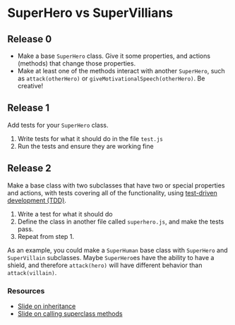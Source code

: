 # SuperHero vs SuperVillians

## Release 0

- Make a base `SuperHero` class. Give it some properties, and actions (methods) that change those properties.
- Make at least one of the methods interact with another `SuperHero`, such as `attack(otherHero)` or `giveMotivationalSpeech(otherHero)`. Be creative! 

## Release 1

Add tests for your `SuperHero` class.

1. Write tests for what it should do in the file `test.js`
1. Run the tests and ensure they are working fine


## Release 2

Make a base class with two subclasses that have two or special properties and actions, with tests covering all of the functionality, using [test-driven development (TDD)](https://en.wikipedia.org/wiki/Test-driven_development).

1. Write a test for what it should do 
1. Define the class in another file called `superhero.js`, and make the tests pass.
1. Repeat from step 1.

As an example, you could make a `SuperHuman` base class with `SuperHero` and `SuperVillain` subclasses. Maybe `SuperHero`es have the ability to have a shield, and therefore `attack(hero)` will have different behavior than `attack(villain)`.

### Resources

* [Slide on inheritance](http://advanced-js.github.io/deck/examples/oop_inheritance/)
* [Slide on calling superclass methods](http://advanced-js.github.io/deck/examples/oop_super/)
